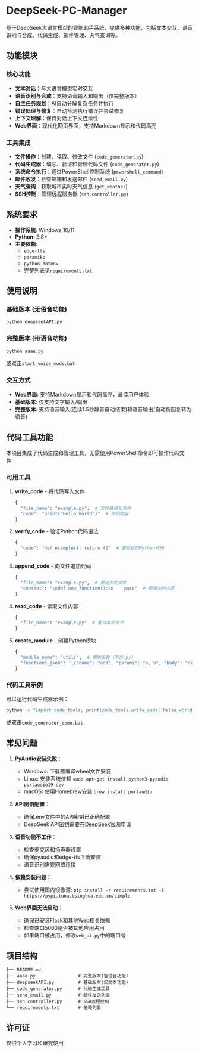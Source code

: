 # DeepSeek-PC-Manager

基于DeepSeek大语言模型的智能助手系统，提供多种功能，包括文本交互、语音识别与合成、代码生成、邮件管理、天气查询等。

## 功能模块

### 核心功能
- **文本对话**：与大语言模型实时交互
- **语音识别与合成**：支持语音输入和输出（仅完整版本）
- **自主任务规划**：AI自动分解复杂任务并执行
- **错误处理与修复**：自动检测执行错误并尝试修复
- **上下文理解**：保持对话上下文连续性
- **Web界面**：现代化网页界面，支持Markdown显示和代码高亮

### 工具集成
- **文件操作**：创建、读取、修改文件 (`code_generator.py`)
- **代码生成器**：编写、验证和管理代码文件 (`code_generator.py`)
- **系统命令执行**：通过PowerShell控制系统 (`powershell_command`)
- **邮件收发**：检查邮箱和发送邮件 (`send_email.py`)
- **天气查询**：获取城市实时天气信息 (`get_weather`)
- **SSH控制**：管理远程服务器 (`ssh_controller.py`)

## 系统要求

- **操作系统**: Windows 10/11
- **Python**: 3.8+
- **主要依赖**: 
  - `edge-tts`
  - `paramiko`
  - `python-dotenv`
  - 完整列表见`requirements.txt`

## 使用说明

### 基础版本 (无语音功能)
```bash
python deepseekAPI.py
```

### 完整版本 (带语音功能)
```bash
python aaaa.py
```
或双击`start_voice_mode.bat`

### 交互方式
- **Web界面**: 支持Markdown显示和代码高亮，最佳用户体验
- **基础版本**: 仅支持文字输入/输出
- **完整版本**: 支持语音输入(连续1.5秒静音自动结束)和语音输出(自动将回复转为语音)

## 代码工具功能

本项目集成了代码生成和管理工具，无需使用PowerShell命令即可操作代码文件：

### 可用工具

1. **write_code** - 将代码写入文件
   ```python
   {
     "file_name": "example.py",  # 文件路径和名称
     "code": "print('Hello World')"  # 代码内容
   }
   ```

2. **verify_code** - 验证Python代码语法
   ```python
   {
     "code": "def example(): return 42"  # 要验证的Python代码
   }
   ```

3. **append_code** - 向文件追加代码
   ```python
   {
     "file_name": "example.py",  # 要追加的文件
     "content": "\ndef new_function():\n    pass"  # 要追加的内容
   }
   ```

4. **read_code** - 读取文件内容
   ```python
   {
     "file_name": "example.py"  # 要读取的文件
   }
   ```

5. **create_module** - 创建Python模块
   ```python
   {
     "module_name": "utils",  # 模块名称（不含.py）
     "functions_json": '[{"name": "add", "params": "a, b", "body": "return a + b", "docstring": "Add two numbers"}]'  # 函数定义JSON
   }
   ```

### 代码工具示例

可以运行代码生成器示例：
```bash
python -c "import code_tools; print(code_tools.write_code('hello_world.py', 'print(\"Hello, AI generated World!\")\n'))"
```
或双击`code_generator_demo.bat`

## 常见问题

1. **PyAudio安装失败**：
   - Windows: 下载预编译wheel文件安装
   - Linux: 安装系统依赖 `sudo apt-get install python3-pyaudio portaudio19-dev`
   - macOS: 使用Homebrew安装 `brew install portaudio`

2. **API密钥配置**：
   - 确保.env文件中的API密钥已正确配置
   - DeepSeek API密钥需要在[DeepSeek官网](https://platform.deepseek.com/)申请

3. **语音功能不工作**：
   - 检查麦克风和扬声器设置
   - 确保pyaudio和edge-tts正确安装
   - 语音识别需要网络连接

4. **依赖安装问题**：
   - 尝试使用国内镜像源: `pip install -r requirements.txt -i https://pypi.tuna.tsinghua.edu.cn/simple`

5. **Web界面无法启动**：
   - 确保已安装Flask和其他Web相关依赖
   - 检查端口5000是否被其他应用占用
   - 如果端口被占用，修改`web_ui.py`中的端口号

## 项目结构

```
├── README.md
├── aaaa.py                # 完整版本(含语音功能)
├── deepseekAPI.py         # 基础版本(仅文本功能)
├── code_generator.py      # 代码生成工具
├── send_email.py          # 邮件发送功能
├── ssh_controller.py      # SSH远程控制
└── requirements.txt       # 依赖列表
```

## 许可证

仅供个人学习和研究使用
